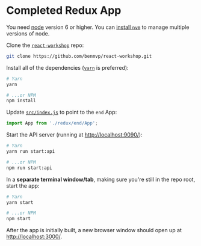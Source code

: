 # Completed Redux App

You need [node](https://nodejs.org/en/) version 6 or higher. You can [install `nvm`](https://github.com/creationix/nvm#install-script) to manage multiple versions of node.

Clone the [`react-workshop`](https://github.com/benmvp/react-workshop) repo:

```sh
git clone https://github.com/benmvp/react-workshop.git
```

Install all of the dependencies ([`yarn`](https://yarnpkg.com/en/) is preferred):

```sh
# Yarn
yarn

# ...or NPM
npm install
```

Update [`src/index.js`](../../index.js#L3) to point to the `end` App:

```js
import App from './redux/end/App';
```

Start the API server (running at [http://localhost:9090/](http://localhost:9090/)):

```sh
# Yarn
yarn run start:api

# ...or NPM
npm run start:api
```

In a **separate terminal window/tab**, making sure you're still in the repo root, start the app:

```sh
# Yarn
yarn start

# ...or NPM
npm start
```

After the app is initially built, a new browser window should open up at [http://localhost:3000/](http://localhost:3000/).
